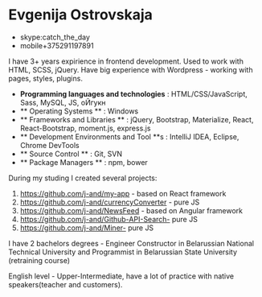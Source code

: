 # Evgenija Ostrovskaja
* skype:catch_the_day
* mobile+375291197891

I have 3+ years expirience in frontend development. Used to work with HTML, SCSS, jQuery.
Have big experience with Wordpress - working with pages, styles, plugins.


* **Programming languages and technologies** :   HTML/CSS/JavaScript, Sass, MySQL, JS, оЙгукн
* ** Operating Systems ** : Windows
* ** Frameworks and Libraries ** :  jQuery, Bootstrap, Materialize,  React, React-Bootstrap, moment.js, express.js
* ** Development Environments and Tool **s : IntelliJ IDEA, Eclipse, Chrome DevTools
* ** Source Control ** : Git, SVN
* ** Package Managers ** : npm, bower

During my studing I created several projects:
1. https://github.com/j-and/my-app - based on React framework
2. https://github.com/j-and/currencyConverter - pure JS
3. https://github.com/j-and/NewsFeed - based on Angular framework
4. https://github.com/j-and/Github-API-Search- pure JS
5. https://github.com/j-and/Miner- pure JS

I have 2 bachelors degrees - Engineer Constructor in Belarussian National Technical University and
Programmist in Belarussian State University (retraining course)

English level - Upper-Intermediate, have a lot of practice with native speakers(teacher and customers).